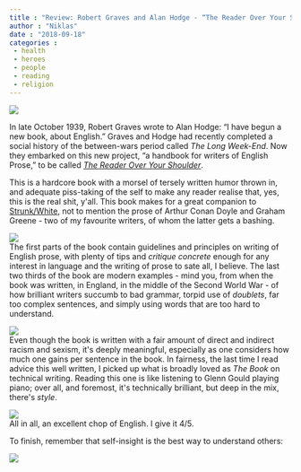 ```yaml
---
title : "Review: Robert Graves and Alan Hodge - “The Reader Over Your Shoulder”"
author : "Niklas"
date : "2018-09-18"
categories : 
 - health
 - heroes
 - people
 - reading
 - religion
---
```


![](https://niklasblog.com/wp-content/correct_cover_9781609807337_1-f_feature-152682fe1b3ede72923388bdf1e31178.jpg)

In late October 1939, Robert Graves wrote to Alan Hodge: “I have begun a new book, about English.” Graves and Hodge had recently completed a social history of the between-wars period called _The Long Week-End_. Now they embarked on this new project, “a handbook for writers of English Prose,” to be called _[The Reader Over Your Shoulder](https://www.sevenstories.com/books/4007-the-reader-over-your-shoulder)_.

This is a hardcore book with a morsel of tersely written humor thrown in, and adequate piss-taking of the self to make any reader realise that, yes, this is the real shit, y'all. This book makes for a great companion to [Strunk/White](https://en.wikipedia.org/wiki/The_Elements_of_Style), not to mention the prose of Arthur Conan Doyle and Graham Greene - two of my favourite writers, of whom the latter gets a bashing.

![](https://niklasblog.com/wp-content/7646220-1024x702.png)  
The first parts of the book contain guidelines and principles on writing of English prose, with plenty of tips and _critique concrete_ enough for any interest in language and the writing of prose to sate all, I believe. The last two thirds of the book are modern examples - mind you, from when the book was written, in England, in the middle of the Second World War - of how brilliant writers succumb to bad grammar, torpid use of _doublets_, far too complex sentences, and simply using words that are too hard to understand.

![](https://niklasblog.com/wp-content/7646241-1024x478.png)  
Even though the book is written with a fair amount of direct and indirect racism and sexism, it's deeply meaningful, especially as one considers how much one gains per sentence in the book. In fairness, the last time I read advice this well written, I picked up what is broadly loved as _The Book_ on technical writing. Reading this one is like listening to Glenn Gould playing piano; over all, and foremost, it's technically brilliant, but deep in the mix, there's _style_.

![](https://niklasblog.com/wp-content/7667329-1024x702.png)  
All in all, an excellent chop of English. I give it 4/5.

To finish, remember that self-insight is the best way to understand others:

![](https://niklasblog.com/wp-content/7763747-510x272.png)
